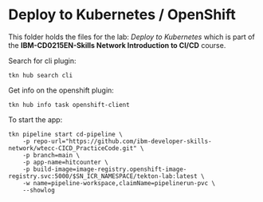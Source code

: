 # Deploy to Kubernetes / OpenShift

This folder holds the files for the lab: _Deploy to Kubernetes_ which is part of the **IBM-CD0215EN-Skills Network Introduction to CI/CD** course.

Search for cli plugin:

```shell
tkn hub search cli
```

Get info on the openshift plugin:

```shell
tkn hub info task openshift-client
```

To start the app:

```shell
tkn pipeline start cd-pipeline \
    -p repo-url="https://github.com/ibm-developer-skills-network/wtecc-CICD_PracticeCode.git" \
    -p branch=main \
    -p app-name=hitcounter \
    -p build-image=image-registry.openshift-image-registry.svc:5000/$SN_ICR_NAMESPACE/tekton-lab:latest \
    -w name=pipeline-workspace,claimName=pipelinerun-pvc \
    --showlog
```
